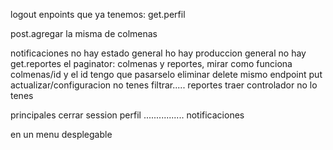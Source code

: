 logout
enpoints que ya tenemos:
get.perfil

post.agregar la misma de colmenas

notificaciones no hay
estado general ho hay
produccion general no hay
get.reportes 
el paginator: colmenas y reportes, mirar como funciona
colmenas/id y el id tengo que pasarselo
eliminar delete mismo endpoint
put actualizar/configuracion
no tenes filtrar..... reportes
traer controlador no lo tenes 

principales 
cerrar session
perfil
................
notificaciones

en un menu desplegable
